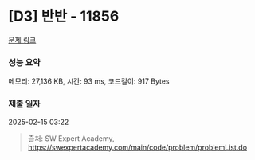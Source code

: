 # [D3] 반반 - 11856 

[문제 링크](https://swexpertacademy.com/main/code/problem/problemDetail.do?contestProbId=AXjS1GXqZ8gDFATi) 

### 성능 요약

메모리: 27,136 KB, 시간: 93 ms, 코드길이: 917 Bytes

### 제출 일자

2025-02-15 03:22



> 출처: SW Expert Academy, https://swexpertacademy.com/main/code/problem/problemList.do